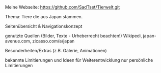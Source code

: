 Meine Webseite:
https://github.com/SadTset/Tierwelt.git

Thema:
Tiere die aus Japan stammen.

Seitenübersicht & Navigationskonzept


genutzte Quellen (Bilder, Texte - Urheberrecht beachten!)
Wikipedi, japan-avenue.com, zicasso.com/a/japan

Besonderheiten/Extras (z.B. Galerie, Animationen)

bekannte Limitierungen und Ideen für Weiterentwicklung
nur persönliche Limitierungen
